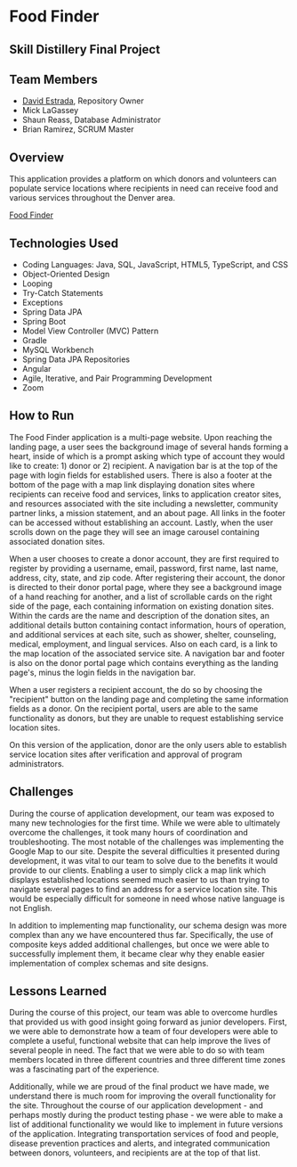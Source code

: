 # Food Finder
## Skill Distillery Final Project

## Team Members
* [David Estrada](https://dave-estrada.com/), Repository Owner
* Mick LaGassey
* Shaun Reass, Database Administrator
* Brian Ramirez, SCRUM Master

## Overview

This application provides a platform on which donors and volunteers can populate service locations where recipients in need can receive food and various services throughout the Denver area.  

[Food Finder](http://18.119.82.56:8080/FoodFinder/#/home)

## Technologies Used
* Coding Languages: Java, SQL, JavaScript, HTML5, TypeScript, and CSS
* Object-Oriented Design
* Looping
* Try-Catch Statements
* Exceptions
* Spring Data JPA
* Spring Boot
* Model View Controller (MVC) Pattern
* Gradle
* MySQL Workbench
* Spring Data JPA Repositories
* Angular
* Agile, Iterative, and Pair Programming Development
* Zoom




## How to Run

The Food Finder application is a multi-page website. Upon reaching the landing page, a user sees the background image of several hands forming a heart, inside of which is a prompt asking which type of account they would like to create: 1) donor or 2) recipient.  A navigation bar is at the top of the page with login fields for established users.  There is also a footer at the bottom of the page with a map link displaying donation sites where recipients can receive food and services, links to application creator sites, and resources associated with the site including a newsletter, community partner links, a mission statement, and an about page.  All links in the footer can be accessed without establishing an account.  Lastly, when the user scrolls down on the page they will see an image carousel containing associated donation sites.  

When a user chooses to create a donor account, they are first required to register by providing a username, email, password, first name, last name, address, city, state, and zip code.  After registering their account, the donor is directed to their donor portal page, where they see a background image of a hand reaching for another, and a list of scrollable cards on the right side of the page, each containing information on existing donation sites.  Within the cards are the name and description of the donation sites, an additional details button containing contact information, hours of operation, and additional services at each site, such as shower, shelter, counseling, medical, employment, and lingual services.  Also on each card, is a link to the map location of the associated service site.  A navigation bar and footer is also on the donor portal page which contains everything as the landing page's, minus the login fields in the navigation bar.  

When a user registers a recipient account, the do so by choosing the "recipient" button on the landing page and completing the same information fields as a donor. On the recipient portal, users are able to the same functionality as donors, but they are unable to request establishing service location sites.  

On this version of the application, donor are the only users able to establish service location sites after verification and approval of program administrators.  

## Challenges

During the course of application development, our team was exposed to many new technologies for the first time.  While we were able to ultimately overcome the challenges, it took many hours of coordination and troubleshooting.  The most notable of the challenges was implementing the Google Map to our site.  Despite the several difficulties it presented during development, it was vital to our team to solve due to the benefits it would provide to our clients.  Enabling a user to simply click a map link which displays established locations seemed much easier to us than trying to navigate several pages to find an address for a service location site.  This would be especially difficult for someone in need whose native language is not English.  

In addition to implementing map functionality, our schema design was more complex than any we have encountered thus far.  Specifically, the use of composite keys added additional challenges, but once we were able to successfully implement them, it became clear why they enable easier implementation of complex schemas and site designs.  

## Lessons Learned

During the course of this project, our team was able to overcome hurdles that provided us with good insight going forward as junior developers.  First, we were able to demonstrate how a team of four developers were able to complete a useful, functional website that can help improve the lives of several people in need.  The fact that we were able to do so with team members located in three different countries and three different time zones was a fascinating part of the experience.  

Additionally, while we are proud of the final product we have made, we understand there is much room for improving the overall functionality for the site.  Throughout the course of our application development - and perhaps mostly during the product testing phase - we were able to make a list of additional functionality we would like to implement in future versions of the application.  Integrating transportation services of food and people, disease prevention practices and alerts, and integrated communication between donors, volunteers, and recipients are at the top of that list.  
